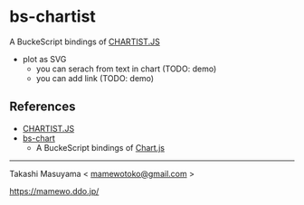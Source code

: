 bs-chartist
======================

A BuckeScript bindings of [CHARTIST.JS](https://gionkunz.github.io/chartist-js/)

* plot as SVG
  * you can serach from text in chart (TODO: demo)
  * you can add link (TODO: demo)

References
-----------------
* [CHARTIST.JS](https://gionkunz.github.io/chartist-js/)
* [bs-chart](https://github.com/mamewotoko/bs-chart)
  * A BuckeScript bindings of [Chart.js](https://www.chartjs.org/)

-------
Takashi Masuyama < mamewotoko@gmail.com >

https://mamewo.ddo.jp/
